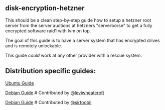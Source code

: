 ## disk-encryption-hetzner

This should be a clean step-by-step guide how to setup a hetzner root server from the server auctions at hetzners "serverbörse" to get a fully encrypted software raid1 with lvm on top.

The goal of this guide is to have a server system that has encrypted drives and is remotely unlockable.

This guide *could* work at any other provider with a rescue system.

## Distribution specific guides:

[Ubuntu Guide](ubuntu.md)

[Debian Guide](debian-hardware-raid-controller.md) # Contributed by [@leviwheatcroft](https://github.com/leviwheatcroft)

[Debian Guide](debian_no_hwraid.md) # Contributed by [@sirtoobii](https://github.com/sirtoobii)
